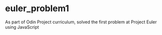 # euler_problem1
As part of Odin Project curriculum, solved the first problem at Project Euler using JavaScript
